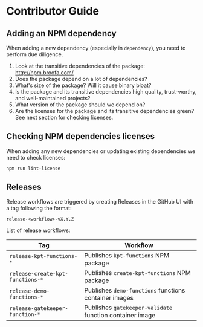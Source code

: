 # Contributor Guide

## Adding an NPM dependency

When adding a new dependency (especially in `dependency`), you
need to perform due diligence.

1. Look at the transitive dependencies of the package:
   <http://npm.broofa.com/>
1. Does the package depend on a lot of dependencies?
1. What's size of the package? Will it cause binary bloat?
1. Is the package and its transitive dependencies high quality, trust-worthy, and well-maintained projects?
1. What version of the package should we depend on?
1. Are the licenses for the package and its transitive dependencies green? See next section for checking licenses.

## Checking NPM dependencies licenses

When adding any new dependencies or updating existing dependencies
we need to check licenses:

```console
npm run lint-license
```

## Releases

Release workflows are triggered by creating Releases in the GitHub UI with a tag following the
format:

`release-<workflow>-vX.Y.Z`

List of release workflows:

| Tag                              | Workflow                                                 |
| -------------------------------- | -------------------------------------------------------- |
| `release-kpt-functions-*`        | Publishes `kpt-functions` NPM package                    |
| `release-create-kpt-functions-*` | Publishes `create-kpt-functions` NPM package             |
| `release-demo-functions-*`       | Publishes `demo-functions` functions container images    |
| `release-gatekeeper-function-*`  | Publishes `gatekeeper-validate` function container image |
